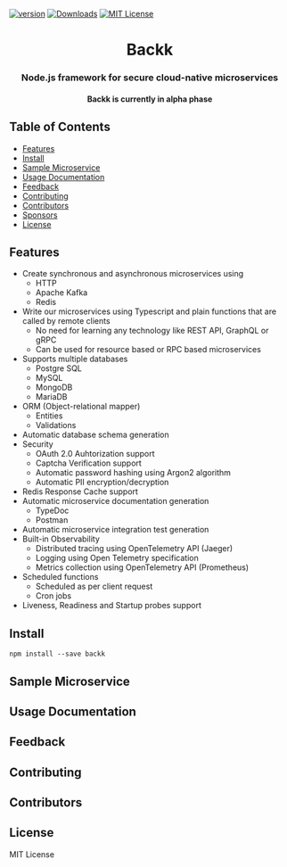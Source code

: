 [![version][version-badge]][package]
[![Downloads][Downloads]][package]
[![MIT License][license-badge]][license]


<h1 align="center">Backk<br/></h1>
<h3 align="center">Node.js framework for secure cloud-native microservices</h3>
<h4 align="center">Backk is currently in alpha phase</h4>

## Table of Contents

- [Features](#features)
- [Install](#install)
- [Sample Microservice](#sample-microservice)
- [Usage Documentation](#usage)
- [Feedback](#feedback)
- [Contributing](#contributing)
- [Contributors](#contributors)
- [Sponsors](#sponsors)
- [License](#license)

## <a href="install"></a> Features
* Create synchronous and asynchronous microservices using
  * HTTP
  * Apache Kafka
  * Redis
* Write our microservices using Typescript and plain functions that are called by remote clients
  * No need for learning any technology like REST API, GraphQL or gRPC
  * Can be used for resource based or RPC based microservices
* Supports multiple databases
  * Postgre SQL
  * MySQL
  * MongoDB
  * MariaDB
* ORM (Object-relational mapper)
  * Entities
  * Validations
* Automatic database schema generation
* Security
  * OAuth 2.0 Auhtorization support
  * Captcha Verification support
  * Automatic password hashing using Argon2 algorithm
  * Automatic PII encryption/decryption
* Redis Response Cache support
* Automatic microservice documentation generation
  * TypeDoc
  * Postman
* Automatic microservice integration test generation
* Built-in Observability
  * Distributed tracing using OpenTelemetry API (Jaeger)
  * Logging using Open Telemetry specification
  * Metrics collection using OpenTelemetry API (Prometheus)
* Scheduled functions
  * Scheduled as per client request
  * Cron jobs
* Liveness, Readiness and Startup probes support

## <a href="install"></a> Install

    npm install --save backk

## <a href="sample-microservice"></a> Sample Microservice

## <a href="usage"></a> Usage Documentation

## <a href="feedback"></a> Feedback

## <a href="contributing"></a> Contributing

## <a href="contributors"></a> Contributors

## <a href="license"></a>License

MIT License

[license-badge]: https://img.shields.io/badge/license-MIT-green
[license]: https://github.com/backk-node/backk/blob/master/LICENSE
[version-badge]: https://img.shields.io/npm/v/backk.svg?style=flat-square
[package]: https://www.npmjs.com/package/backk
[Downloads]: https://img.shields.io/npm/dm/backk
